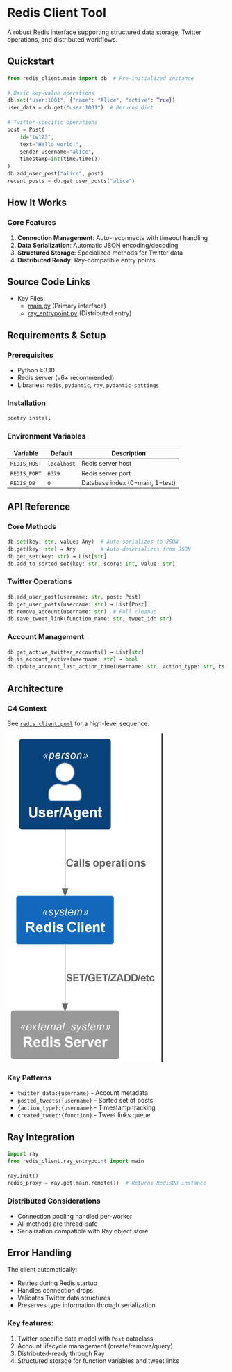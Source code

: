 # Redis Client Tool

A robust Redis interface supporting structured data storage, Twitter operations, and distributed workflows.

## Quickstart

```python
from redis_client.main import db  # Pre-initialized instance

# Basic key-value operations
db.set("user:1001", {"name": "Alice", "active": True})
user_data = db.get("user:1001")  # Returns dict

# Twitter-specific operations
post = Post(
    id="tw123",
    text="Hello world!",
    sender_username="alice",
    timestamp=int(time.time())
)
db.add_user_post("alice", post)
recent_posts = db.get_user_posts("alice")
```

## How It Works

### Core Features
1. **Connection Management**: Auto-reconnects with timeout handling
2. **Data Serialization**: Automatic JSON encoding/decoding
3. **Structured Storage**: Specialized methods for Twitter data
4. **Distributed Ready**: Ray-compatible entry points

## Source Code Links
- Key Files:
  - [main.py](https://github.com/prxs-ai/praxis-tool-examples/blob/main/tools/redis_client/src/redis_client/main.py) (Primary interface)
  - [ray_entrypoint.py](https://github.com/prxs-ai/praxis-tool-examples/blob/main/tools/redis_client/src/redis_client/ray_entrypoint.py) (Distributed entry)

## Requirements & Setup

### Prerequisites
- Python ≥3.10
- Redis server (v6+ recommended)
- Libraries: `redis`, `pydantic`, `ray`, `pydantic-settings`

### Installation
```bash
poetry install
```

### Environment Variables
| Variable | Default | Description |
|----------|---------|-------------|
| `REDIS_HOST` | `localhost` | Redis server host |
| `REDIS_PORT` | `6379` | Redis server port |
| `REDIS_DB` | `0` | Database index (0=main, 1=test) |

## API Reference

### Core Methods
```python
db.set(key: str, value: Any)  # Auto-serializes to JSON
db.get(key: str) → Any        # Auto-deserializes from JSON
db.get_set(key: str) → List[str]
db.add_to_sorted_set(key: str, score: int, value: str)
```

### Twitter Operations
```python
db.add_user_post(username: str, post: Post)
db.get_user_posts(username: str) → List[Post]
db.remove_account(username: str)  # Full cleanup
db.save_tweet_link(function_name: str, tweet_id: str)
```

### Account Management
```python
db.get_active_twitter_accounts() → List[str]
db.is_account_active(username: str) → bool
db.update_account_last_action_time(username: str, action_type: str, ts: float)
```

## Architecture

### C4 Context
See [`redis_client.puml`](images/diagrams/redis_client/redis_client.puml) for a high-level sequence:

![redis_client.png](images/diagrams/redis_client/redis_client.png)


### Key Patterns
- `twitter_data:{username}` - Account metadata
- `posted_tweets:{username}` - Sorted set of posts
- `{action_type}:{username}` - Timestamp tracking
- `created_tweet:{function}` - Tweet links queue

## Ray Integration

```python
import ray
from redis_client.ray_entrypoint import main

ray.init()
redis_proxy = ray.get(main.remote())  # Returns RedisDB instance
```

### Distributed Considerations
- Connection pooling handled per-worker
- All methods are thread-safe
- Serialization compatible with Ray object store

## Error Handling

The client automatically:
- Retries during Redis startup
- Handles connection drops
- Validates Twitter data structures
- Preserves type information through serialization

### Key features:
1. Twitter-specific data model with `Post` dataclass
2. Account lifecycle management (create/remove/query)
3. Distributed-ready through Ray
4. Structured storage for function variables and tweet links
